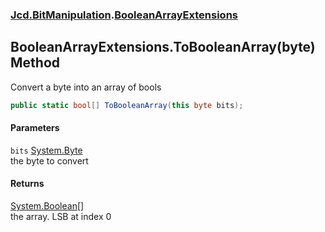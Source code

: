 ### [Jcd.BitManipulation](Jcd_BitManipulation.md 'Jcd.BitManipulation').[BooleanArrayExtensions](Jcd_BitManipulation_BooleanArrayExtensions.md 'Jcd.BitManipulation.BooleanArrayExtensions')
## BooleanArrayExtensions.ToBooleanArray(byte) Method
Convert a byte into an array of bools  
```csharp
public static bool[] ToBooleanArray(this byte bits);
```
#### Parameters
<a name='Jcd_BitManipulation_BooleanArrayExtensions_ToBooleanArray(byte)_bits'></a>
`bits` [System.Byte](https://docs.microsoft.com/en-us/dotnet/api/System.Byte 'System.Byte')  
the byte to convert
  
#### Returns
[System.Boolean](https://docs.microsoft.com/en-us/dotnet/api/System.Boolean 'System.Boolean')[[]](https://docs.microsoft.com/en-us/dotnet/api/System.Array 'System.Array')  
the array. LSB at index 0
